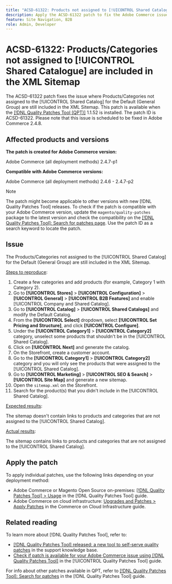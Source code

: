```yaml
---
title: "ACSD-61322: Products not assigned to [!UICONTROL Shared Catalogue] are included in XML Sitemap"
description: Apply the ACSD-61322 patch to fix the Adobe Commerce issue where products/categories not assigned to the [!UICONTROL Shared Catalog] for the Default (General) group are still included in the XML Sitemap.
feature: Site Navigation, B2B
role: Admin, Developer
---
```

# ACSD-61322: Products/Categories not assigned to [!UICONTROL Shared Catalogue] are included in the XML Sitemap

The ACSD-61322 patch fixes the issue where Products/Categories not assigned to the [!UICONTROL Shared Catalog] for the Default (General Group) are still included in the XML Sitemap. This patch is available when the [[!DNL Quality Patches Tool (QPT)]](https://experienceleague.adobe.com/en/docs/commerce-knowledge-base/kb/announcements/commerce-announcements/magento-quality-patches-released-new-tool-to-self-serve-quality-patches) 1.1.52 is installed. The patch ID is ACSD-61322. Please note that this issue is scheduled to be fixed in Adobe Commerce 2.4.8.

## Affected products and versions

**The patch is created for Adobe Commerce version:**

Adobe Commerce (all deployment methods) 2.4.7-p1

**Compatible with Adobe Commerce versions:**

Adobe Commerce (all deployment methods) 2.4.6 - 2.4.7-p2

>[!NOTE]
>
>The patch might become applicable to other versions with new [!DNL Quality Patches Tool] releases. To check if the patch is compatible with your Adobe Commerce version, update the `magento/quality-patches` package to the latest version and check the compatibility on the [[!DNL Quality Patches Tool]: Search for patches page](https://experienceleague.adobe.com/tools/commerce-quality-patches/index.html). Use the patch ID as a search keyword to locate the patch.

## Issue

The Products/Categories not assigned to the [!UICONTROL Shared Catalog] for the Default (General Group) are still included in the XML Sitemap.

<u>Steps to reproduce</u>:

1. Create a few categories and add products (for example, Category 1 with Category 2).
1. Go to **[!UICONTROL Stores]** > **[!UICONTROL Configuration]** > **[!UICONTROL General]** > **[!UICONTROL B2B Features]** and enable [!UICONTROL Company and Shared Catalog].
1. Go to **[!UICONTROL Catalog]** > **[!UICONTROL Shared Catalogs]** and modify the Default Catalog.
1. From the **[!UICONTROL Select]** dropdown, select **[!UICONTROL Set Pricing and Structure]**, and click **[!UICONTROL Configure]**.
1. Under the **[!UICONTROL Category1]** > **[!UICONTROL Category2]** category, unselect some products that shouldn't be in the [!UICONTROL Shared Catalog].
1. Click on **[!UICONTROL Next]** and generate the catalog.
1. On the Storefront, create a customer account.
1. Go to the **[!UICONTROL Category1]** > **[!UICONTROL Category2]** category and you will only see the products that were assigned to the [!UICONTROL Shared Catalog].
1. Go to **[!UICONTROL Marketing]** > **[!UICONTROL SEO & Search]** > **[!UICONTROL Site Map]** and generate a new sitemap.
1. Open the `sitemap.xml` on the Storefront.
1. Search for the product(s) that you didn't include in the [!UICONTROL Shared Catalog].

<u>Expected results</u>:

The sitemap doesn't contain links to products and categories that are not assigned to the [!UICONTROL Shared Catalog].

<u>Actual results</u>:

The sitemap contains links to products and categories that are not assigned to the [!UICONTROL Shared Catalog].

## Apply the patch

To apply individual patches, use the following links depending on your deployment method:

* Adobe Commerce or Magento Open Source on-premises: [[!DNL Quality Patches Tool] > Usage](/help/tools/quality-patches-tool/usage.md) in the [!DNL Quality Patches Tool] guide.
* Adobe Commerce on cloud infrastructure: [Upgrades and Patches > Apply Patches](https://experienceleague.adobe.com/docs/commerce-cloud-service/user-guide/develop/upgrade/apply-patches.html) in the Commerce on Cloud Infrastructure guide.

## Related reading

To learn more about [!DNL Quality Patches Tool], refer to:

* [[!DNL Quality Patches Tool] released: a new tool to self-serve quality patches](https://experienceleague.adobe.com/en/docs/commerce-knowledge-base/kb/announcements/commerce-announcements/magento-quality-patches-released-new-tool-to-self-serve-quality-patches) in the support knowledge base.
* [Check if patch is available for your Adobe Commerce issue using [!DNL Quality Patches Tool]](/help/tools/quality-patches-tool/patches-available-in-qpt/check-patch-for-magento-issue-with-magento-quality-patches.md) in the [!UICONTROL Quality Patches Tool] guide.


For info about other patches available in QPT, refer to [[!DNL Quality Patches Tool]: Search for patches](https://experienceleague.adobe.com/tools/commerce-quality-patches/index.html) in the [!DNL Quality Patches Tool] guide.